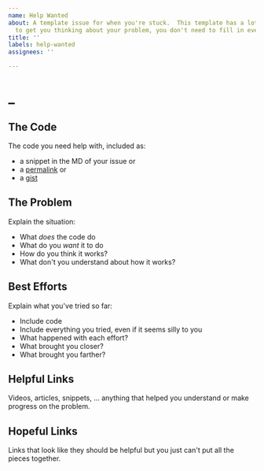 ```yaml
---
name: Help Wanted
about: A template issue for when you're stuck.  This template has a lot of sections
  to get you thinking about your problem, you don't need to fill in every one of them
title: ''
labels: help-wanted
assignees: ''

---
```


# _

## The Code

The code you need help with, included as:

- a snippet in the MD of your issue or
- a [permalink](https://help.github.com/en/github/managing-your-work-on-github/creating-a-permanent-link-to-a-code-snippet) or
- a [gist](https://help.github.com/en/github/writing-on-github/creating-gists)

## The Problem

Explain the situation:

- What _does_ the code do
- What do you _want_ it to do
- How do you think it works?
- What don't you understand about how it works?

## Best Efforts

Explain what you've tried so far:

- Include code
- Include everything you tried, even if it seems silly to you
- What happened with each effort?
- What brought you closer?
- What brought you farther?

## Helpful Links

Videos, articles, snippets, ... anything that helped you understand or make progress on the problem.

## Hopeful Links

Links that look like they should be helpful but you just can't put all the pieces together.
